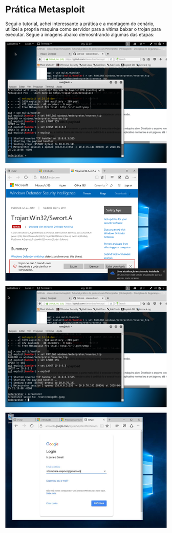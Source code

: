 # Prática Metasploit

Segui o tutorial, achei interessante a prática e a montagem do cenário, utilizei a propria maquina como servidor para a vitima baixar o trojan para executar. Segue a imagens abaixo demosntrando algumas das etapas:

![img](img/01.png)

![img](img/02.png)

![img](img/03.png)

![img](img/04.png)
